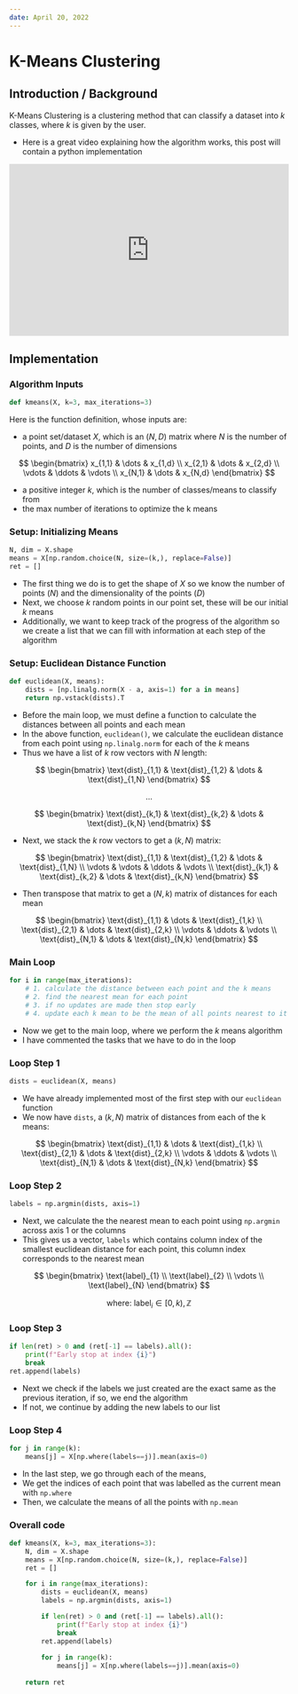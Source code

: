 ```yaml
---
date: April 20, 2022
---
```

# K-Means Clustering
## Introduction / Background

K-Means Clustering is a clustering method that can classify a dataset into $k$ classes, where $k$ is given by the user.

- Here is a great video explaining how the algorithm works, this post will contain a python implementation
<iframe width="100%" height="310px" src="https://www.youtube.com/embed/4b5d3muPQmA" title="YouTube video player" frameborder="0" allow="accelerometer; autoplay; clipboard-write; encrypted-media; gyroscope; picture-in-picture" allowfullscreen></iframe>


## Implementation

### Algorithm Inputs

```py
def kmeans(X, k=3, max_iterations=3)
```

Here is the function definition, whose inputs are:

- a point set/dataset $X$, which is an $(N, D)$ matrix where $N$ is the number of points, and $D$ is the number of dimensions

$$
\begin{bmatrix}
    x_{1,1} & \dots  & x_{1,d} \\
    x_{2,1} & \dots  & x_{2,d} \\
    \vdots  & \ddots & \vdots \\
    x_{N,1} & \dots  & x_{N,d}
\end{bmatrix}
$$

- a positive integer $k$, which is the number of classes/means to classify from
- the max number of iterations to optimize the k means

### Setup: Initializing Means
```py
N, dim = X.shape
means = X[np.random.choice(N, size=(k,), replace=False)]
ret = []
```

- The first thing we do is to get the shape of $X$ so we know the number of points ($N$) and the dimensionality of the points ($D$)
- Next, we choose $k$ random points in our point set, these will be our initial $k$ means
- Additionally, we want to keep track of the progress of the algorithm so we create a list that we can fill with information at each step of the algorithm

### Setup: Euclidean Distance Function
```py
def euclidean(X, means):
    dists = [np.linalg.norm(X - a, axis=1) for a in means]
    return np.vstack(dists).T
```

- Before the main loop, we must define a function to calculate the distances between all points and each mean
- In the above function, ```euclidean()```, we calculate the euclidean distance from each point using ```np.linalg.norm``` for each of the $k$ means
- Thus we have a list of $k$ row vectors with $N$ length:

$$
\begin{bmatrix}
    \text{dist}_{1,1} & \text{dist}_{1,2} & \dots & \text{dist}_{1,N}
\end{bmatrix}
$$

$$
\dots 
$$

$$
\begin{bmatrix}
    \text{dist}_{k,1} & \text{dist}_{k,2} & \dots & \text{dist}_{k,N}
\end{bmatrix}
$$

- Next, we stack the $k$ row vectors to get a $(k, N)$ matrix:

$$
\begin{bmatrix}
    \text{dist}_{1,1} & \text{dist}_{1,2} & \dots  & \text{dist}_{1,N} \\
    \vdots            & \vdots            & \ddots & \vdots \\
    \text{dist}_{k,1} & \text{dist}_{k,2} & \dots  & \text{dist}_{k,N}
\end{bmatrix}
$$

- Then transpose that matrix to get a $(N, k)$ matrix of distances for each mean

$$
\begin{bmatrix}
    \text{dist}_{1,1} & \dots  & \text{dist}_{1,k} \\
    \text{dist}_{2,1} & \dots  & \text{dist}_{2,k} \\
    \vdots            & \ddots & \vdots \\
    \text{dist}_{N,1} & \dots  & \text{dist}_{N,k}
\end{bmatrix}
$$


### Main Loop
```py
for i in range(max_iterations):
    # 1. calculate the distance between each point and the k means
    # 2. find the nearest mean for each point
    # 3. if no updates are made then stop early
    # 4. update each k mean to be the mean of all points nearest to it
```

- Now we get to the main loop, where we perform the $k$ means algorithm
- I have commented the tasks that we have to do in the loop

### Loop Step 1
```py
dists = euclidean(X, means)
```

- We have already implemented most of the first step with our ```euclidean``` function
- We now have ```dists```, a $(k, N)$ matrix of distances from each of the k means:

$$
\begin{bmatrix}
    \text{dist}_{1,1} & \dots  & \text{dist}_{1,k} \\
    \text{dist}_{2,1} & \dots  & \text{dist}_{2,k} \\
    \vdots            & \ddots & \vdots \\
    \text{dist}_{N,1} & \dots  & \text{dist}_{N,k}
\end{bmatrix}
$$

### Loop Step 2
```py
labels = np.argmin(dists, axis=1)
```

- Next, we calculate the the nearest mean to each point using ```np.argmin``` across axis 1 or the columns 
- This gives us a vector, ```labels``` which contains column index of the smallest euclidean distance for each point, this column index corresponds to the nearest mean

$$
\begin{bmatrix}
    \text{label}_{1} \\
    \text{label}_{2} \\
    \vdots \\
    \text{label}_{N}
\end{bmatrix}
$$

$$
\text{where: } \text{ label}_{i} \in [0, k), \mathbb{Z}
$$


### Loop Step 3
```py
if len(ret) > 0 and (ret[-1] == labels).all():
    print(f"Early stop at index {i}")
    break
ret.append(labels)
```

- Next we check if the labels we just created are the exact same as the previous iteration, if so, we end the algorithm
- If not, we continue by adding the new labels to our list


### Loop Step 4
```py
for j in range(k):
    means[j] = X[np.where(labels==j)].mean(axis=0)
```

- In the last step, we go through each of the means,
- We get the indices of each point that was labelled as the current mean with ```np.where```
- Then, we calculate the means of all the points with ```np.mean```

### Overall code

```py
def kmeans(X, k=3, max_iterations=3):
    N, dim = X.shape
    means = X[np.random.choice(N, size=(k,), replace=False)]
    ret = []

    for i in range(max_iterations):
        dists = euclidean(X, means)
        labels = np.argmin(dists, axis=1)

        if len(ret) > 0 and (ret[-1] == labels).all():
            print(f"Early stop at index {i}")
            break
        ret.append(labels)
        
        for j in range(k):
            means[j] = X[np.where(labels==j)].mean(axis=0)
    
    return ret
```